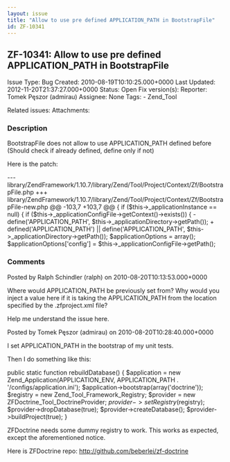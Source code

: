 ```yaml
---
layout: issue
title: "Allow to use pre defined APPLICATION_PATH in BootstrapFile"
id: ZF-10341
---
```


ZF-10341: Allow to use pre defined APPLICATION\_PATH in BootstrapFile
---------------------------------------------------------------------

 Issue Type: Bug Created: 2010-08-19T10:10:25.000+0000 Last Updated: 2012-11-20T21:37:27.000+0000 Status: Open Fix version(s): 
 Reporter:  Tomek Pęszor (admirau)  Assignee:  None  Tags: - Zend\_Tool
 
 Related issues: 
 Attachments: 
### Description

BootstrapFile does not allow to use APPLICATION\_PATH defined before (Should check if already defined, define only if not)

Here is the patch:

--- library/ZendFramework/1.10.7/library/Zend/Tool/Project/Context/Zf/BootstrapFile.php +++ library/ZendFramework/1.10.7/library/Zend/Tool/Project/Context/Zf/BootstrapFile-new.php @@ -103,7 +103,7 @@ { if ($this->\_applicationInstance == null) { if ($this->\_applicationConfigFile->getContext()->exists()) { - define('APPLICATION\_PATH', $this->\_applicationDirectory->getPath()); + defined('APPLICATION\_PATH') || define('APPLICATION\_PATH', $this->\_applicationDirectory->getPath()); $applicationOptions = array(); $applicationOptions['config'] = $this->\_applicationConfigFile->getPath();

 

 

### Comments

Posted by Ralph Schindler (ralph) on 2010-08-20T10:13:53.000+0000

Where would APPLICATION\_PATH be previously set from? Why would you inject a value here if it is taking the APPLICATION\_PATH from the location specified by the .zfproject.xml file?

Help me understand the issue here.

 

 

Posted by Tomek Pęszor (admirau) on 2010-08-20T10:28:40.000+0000

I set APPLICATION\_PATH in the bootstrap of my unit tests.

Then I do something like this:

public static function rebuildDatabase() { $application = new Zend\_Application(APPLICATION\_ENV, APPLICATION\_PATH . '/configs/application.ini'); $application->bootstrap(array('doctrine')); $registry = new Zend\_Tool\_Framework\_Registry; $provider = new ZFDoctrine\_Tool\_DoctrineProvider; $provider->setRegistry($registry); $provider->dropDatabase(true); $provider->createDatabase(); $provider->buildProject(true); }

ZFDoctrine needs some dummy registry to work. This works as expected, except the aforementioned notice.

Here is ZFDoctrine repo: <http://github.com/beberlei/zf-doctrine>

 

 